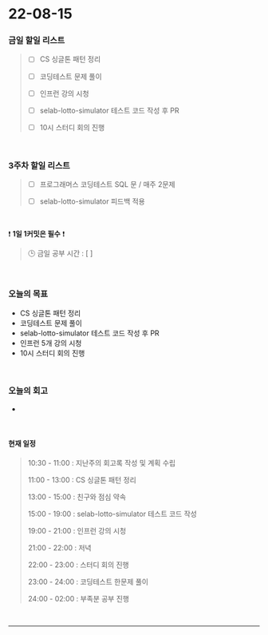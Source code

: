 # 22-08-15
 ### 금일 할일 리스트 
> - [ ]  CS 싱글톤 패턴 정리
>
> - [ ]  코딩테스트 문제 풀이
>
> - [ ]  인프런 강의 시청
>
> - [ ]  selab-lotto-simulator 테스트 코드 작성 후 PR
>
> - [ ]  10시 스터디 회의 진행

<br/>

### 3주차 할일 리스트  

> - [ ]  프로그래머스 코딩테스트 SQL 문 / 매주 2문제  
>
> - [ ]  selab-lotto-simulator 피드백 적용

<br/>

❗ **1일 1커밋은 필수** ❗
> 🕒 금일 공부 시간 :  [  ]    
  
<br/>

### 오늘의 목표
- CS 싱글톤 패턴 정리
- 코딩테스트 문제 풀이
- selab-lotto-simulator 테스트 코드 작성 후 PR
- 인프런 5개 강의 시청 
- 10시 스터디 회의 진행

<br>

### 오늘의 회고
- 

<br>

#### 현재 일정  
> 10:30 - 11:00 : 지난주의 회고록 작성 및 계획 수립
>
> 11:00 - 13:00 : CS 싱글톤 패턴 정리
>
> 13:00 - 15:00 : 친구와 점심 약속
>
> 15:00 - 19:00 : selab-lotto-simulator 테스트 코드 작성
>
> 19:00 - 21:00 : 인프런 강의 시청
>
> 21:00 - 22:00 : 저녁
>
> 22:00 - 23:00 : 스터디 회의 진행
>
> 23:00 - 24:00 : 코딩테스트 한문제 풀이
>
> 24:00 - 02:00 : 부족분 공부 진행

<br/>

------------  